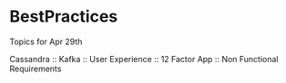 # BestPractices

Topics for Apr 29th 

Cassandra :: Kafka :: User Experience :: 12 Factor App :: Non Functional Requirements 

